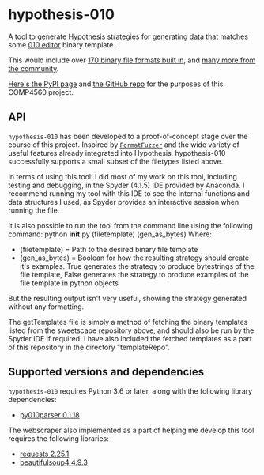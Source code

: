# hypothesis-010

A tool to generate [Hypothesis](https://hypothesis.readthedocs.io) strategies for generating data
that matches some [010 editor](https://www.sweetscape.com/010editor/)
binary template.

This would include over [170 binary file formats built in](https://www.sweetscape.com/010editor/repository/templates/),
and [many more from the community](https://www.google.com/search?q=github+010+templates).

[Here's the PyPI page](https://pypi.org/project/hypothesis-010/) and
[the GitHub repo](https://github.com/DavidDunbier/hypothesis-010) for the purposes of this COMP4560 project.

## API

`hypothesis-010` has been developed to a proof-of-concept stage over the course of this project. Inspired by
[`FormatFuzzer`](https://uds-se.github.io/FormatFuzzer/) and the wide variety of
useful features already integrated into Hypothesis, hypothesis-010 successfully supports a small subset of the filetypes
listed above.

In terms of using this tool:
I did most of my work on this tool, including testing and debugging, in the Spyder (4.1.5) IDE provided by Anaconda.
I recommend running my tool with this IDE to see the internal functions and data structures I used, as Spyder provides
an interactive session when running the file.

It is also possible to run the tool from the command line using the following command:
python __init__.py (filetemplate) (gen_as_bytes)
Where: 
 - (filetemplate) = Path to the desired binary file template
 - (gen_as_bytes) = Boolean for how the resulting strategy should create it's examples. True generates the strategy to produce bytestrings of the file template, False generates the strategy to produce examples of the file template in python objects

But the resulting output isn't very useful, showing the strategy generated without any formatting.

The getTemplates file is simply a method of fetching the binary templates listed from the sweetscape repository above,
and should also be run by the Spyder IDE if required. I have also included the fetched templates as a part of this repository in the directory "templateRepo".
## Supported versions and dependencies

`hypothesis-010` requires Python 3.6 or later, along with the following library dependencies:
 - [py010parser 0.1.18](https://pypi.org/project/py010parser/)
 
The webscraper also implemented as a part of helping me develop this tool requires the following libraries:
 - [requests 2.25.1](https://pypi.org/project/requests/)
 - [beautifulsoup4 4.9.3](https://pypi.org/project/beautifulsoup4/)

